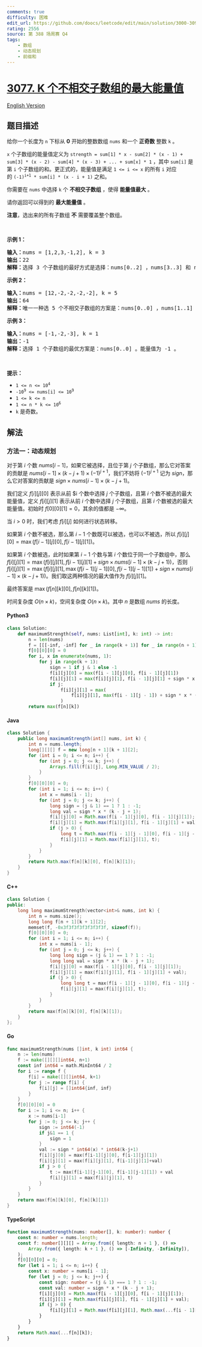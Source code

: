 ```yaml
---
comments: true
difficulty: 困难
edit_url: https://github.com/doocs/leetcode/edit/main/solution/3000-3099/3077.Maximum%20Strength%20of%20K%20Disjoint%20Subarrays/README.md
rating: 2556
source: 第 388 场周赛 Q4
tags:
    - 数组
    - 动态规划
    - 前缀和
---
```


<!-- problem:start -->

# [3077. K 个不相交子数组的最大能量值](https://leetcode.cn/problems/maximum-strength-of-k-disjoint-subarrays)

[English Version](/solution/3000-3099/3077.Maximum%20Strength%20of%20K%20Disjoint%20Subarrays/README_EN.md)

## 题目描述

<!-- description:start -->

<p>给你一个长度为 <code>n</code>&nbsp;下标从 <strong>0</strong>&nbsp;开始的整数数组&nbsp;<code>nums</code>&nbsp;和一个 <strong>正奇数</strong>&nbsp;整数&nbsp;<code>k</code>&nbsp;。</p>

<p><code>x</code> 个子数组的能量值定义为&nbsp;<code>strength = sum[1] * x - sum[2] * (x - 1) + sum[3] * (x - 2) - sum[4] * (x - 3) + ... + sum[x] * 1</code> ，其中&nbsp;<code>sum[i]</code>&nbsp;是第 <code>i</code>&nbsp;个子数组的和。更正式的，能量值是满足&nbsp;<code>1 &lt;= i &lt;= x</code>&nbsp;的所有&nbsp;<code>i</code>&nbsp;对应的&nbsp;<code>(-1)<sup>i+1</sup> * sum[i] * (x - i + 1)</code>&nbsp;之和。</p>

<p>你需要在 <code>nums</code>&nbsp;中选择 <code>k</code>&nbsp;个 <strong>不相交</strong><strong>子数组</strong>&nbsp;，使得&nbsp;<strong>能量值最大</strong>&nbsp;。</p>

<p>请你返回可以得到的 <strong>最大</strong><strong>能量值</strong>&nbsp;。</p>

<p><strong>注意</strong>，选出来的所有子数组&nbsp;<strong>不</strong>&nbsp;需要覆盖整个数组。</p>

<p>&nbsp;</p>

<p><strong class="example">示例 1：</strong></p>

<pre>
<b>输入：</b>nums = [1,2,3,-1,2], k = 3
<b>输出：</b>22
<b>解释：</b>选择 3 个子数组的最好方式是选择：nums[0..2] ，nums[3..3] 和 nums[4..4] 。能量值为 (1 + 2 + 3) * 3 - (-1) * 2 + 2 * 1 = 22 。
</pre>

<p><strong class="example">示例 2：</strong></p>

<pre>
<b>输入：</b>nums = [12,-2,-2,-2,-2], k = 5
<b>输出：</b>64
<b>解释：</b>唯一一种选 5 个不相交子数组的方案是：nums[0..0] ，nums[1..1] ，nums[2..2] ，nums[3..3] 和 nums[4..4] 。能量值为 12 * 5 - (-2) * 4 + (-2) * 3 - (-2) * 2 + (-2) * 1 = 64 。
</pre>

<p><strong class="example">示例 3：</strong></p>

<pre>
<b>输入：</b>nums = [-1,-2,-3], k = 1
<b>输出：</b>-1
<b>解释：</b>选择 1 个子数组的最优方案是：nums[0..0] 。能量值为 -1 。
</pre>

<p>&nbsp;</p>

<p><strong>提示：</strong></p>

<ul>
	<li><code>1 &lt;= n &lt;= 10<sup>4</sup></code></li>
	<li><code>-10<sup>9</sup> &lt;= nums[i] &lt;= 10<sup>9</sup></code></li>
	<li><code>1 &lt;= k &lt;= n</code></li>
	<li><code>1 &lt;= n * k &lt;= 10<sup>6</sup></code></li>
	<li><code>k</code> 是奇数。</li>
</ul>

<!-- description:end -->

## 解法

<!-- solution:start -->

### 方法一：动态规划

对于第 $i$ 个数 $nums[i - 1]$，如果它被选择，且位于第 $j$ 个子数组，那么它对答案的贡献是 $nums[i - 1] \times (k - j + 1) \times (-1)^{j+1}$，我们不妨将 $(-1)^{j+1}$ 记为 $sign$，那么它对答案的贡献是 $sign \times nums[i - 1] \times (k - j + 1)$。

我们定义 $f[i][j][0]$ 表示从前 $i 个数中选择 $j$ 个子数组，且第 $i$ 个数不被选的最大能量值，定义 $f[i][j][1]$ 表示从前 $i$ 个数中选择 $j$ 个子数组，且第 $i$ 个数被选的最大能量值。初始时 $f[0][0][1] = 0$，其余的值都是 $-\infty$。

当 $i > 0$ 时，我们考虑 $f[i][j]$ 如何进行状态转移。

如果第 $i$ 个数不被选，那么第 $i-1$ 个数既可以被选，也可以不被选，所以 $f[i][j][0] = \max(f[i-1][j][0], f[i-1][j][1])$。

如果第 $i$ 个数被选，此时如果第 $i-1$ 个数与第 $i$ 个数位于同一个子数组中，那么 $f[i][j][1] = \max(f[i][j][1], f[i-1][j][1] + sign \times nums[i-1] \times (k - j + 1))$，否则 $f[i][j][1] = \max(f[i][j][1], \max(f[i-1][j-1][0], f[i-1][j-1][1]) + sign \times nums[i-1] \times (k - j + 1))$。我们取这两种情况的最大值作为 $f[i][j][1]$。

最终答案是 $\max(f[n][k][0], f[n][k][1])$。

时间复杂度 $O(n \times k)$，空间复杂度 $O(n \times k)$。其中 $n$ 是数组 $nums$ 的长度。

<!-- tabs:start -->

#### Python3

```python
class Solution:
    def maximumStrength(self, nums: List[int], k: int) -> int:
        n = len(nums)
        f = [[[-inf, -inf] for _ in range(k + 1)] for _ in range(n + 1)]
        f[0][0][0] = 0
        for i, x in enumerate(nums, 1):
            for j in range(k + 1):
                sign = 1 if j & 1 else -1
                f[i][j][0] = max(f[i - 1][j][0], f[i - 1][j][1])
                f[i][j][1] = max(f[i][j][1], f[i - 1][j][1] + sign * x * (k - j + 1))
                if j:
                    f[i][j][1] = max(
                        f[i][j][1], max(f[i - 1][j - 1]) + sign * x * (k - j + 1)
                    )
        return max(f[n][k])
```

#### Java

```java
class Solution {
    public long maximumStrength(int[] nums, int k) {
        int n = nums.length;
        long[][][] f = new long[n + 1][k + 1][2];
        for (int i = 0; i <= n; i++) {
            for (int j = 0; j <= k; j++) {
                Arrays.fill(f[i][j], Long.MIN_VALUE / 2);
            }
        }
        f[0][0][0] = 0;
        for (int i = 1; i <= n; i++) {
            int x = nums[i - 1];
            for (int j = 0; j <= k; j++) {
                long sign = (j & 1) == 1 ? 1 : -1;
                long val = sign * x * (k - j + 1);
                f[i][j][0] = Math.max(f[i - 1][j][0], f[i - 1][j][1]);
                f[i][j][1] = Math.max(f[i][j][1], f[i - 1][j][1] + val);
                if (j > 0) {
                    long t = Math.max(f[i - 1][j - 1][0], f[i - 1][j - 1][1]) + val;
                    f[i][j][1] = Math.max(f[i][j][1], t);
                }
            }
        }
        return Math.max(f[n][k][0], f[n][k][1]);
    }
}
```

#### C++

```cpp
class Solution {
public:
    long long maximumStrength(vector<int>& nums, int k) {
        int n = nums.size();
        long long f[n + 1][k + 1][2];
        memset(f, -0x3f3f3f3f3f3f3f3f, sizeof(f));
        f[0][0][0] = 0;
        for (int i = 1; i <= n; i++) {
            int x = nums[i - 1];
            for (int j = 0; j <= k; j++) {
                long long sign = (j & 1) == 1 ? 1 : -1;
                long long val = sign * x * (k - j + 1);
                f[i][j][0] = max(f[i - 1][j][0], f[i - 1][j][1]);
                f[i][j][1] = max(f[i][j][1], f[i - 1][j][1] + val);
                if (j > 0) {
                    long long t = max(f[i - 1][j - 1][0], f[i - 1][j - 1][1]) + val;
                    f[i][j][1] = max(f[i][j][1], t);
                }
            }
        }
        return max(f[n][k][0], f[n][k][1]);
    }
};
```

#### Go

```go
func maximumStrength(nums []int, k int) int64 {
	n := len(nums)
	f := make([][][]int64, n+1)
	const inf int64 = math.MinInt64 / 2
	for i := range f {
		f[i] = make([][]int64, k+1)
		for j := range f[i] {
			f[i][j] = []int64{inf, inf}
		}
	}
	f[0][0][0] = 0
	for i := 1; i <= n; i++ {
		x := nums[i-1]
		for j := 0; j <= k; j++ {
			sign := int64(-1)
			if j&1 == 1 {
				sign = 1
			}
			val := sign * int64(x) * int64(k-j+1)
			f[i][j][0] = max(f[i-1][j][0], f[i-1][j][1])
			f[i][j][1] = max(f[i][j][1], f[i-1][j][1]+val)
			if j > 0 {
				t := max(f[i-1][j-1][0], f[i-1][j-1][1]) + val
				f[i][j][1] = max(f[i][j][1], t)
			}
		}
	}
	return max(f[n][k][0], f[n][k][1])
}
```

#### TypeScript

```ts
function maximumStrength(nums: number[], k: number): number {
    const n: number = nums.length;
    const f: number[][][] = Array.from({ length: n + 1 }, () =>
        Array.from({ length: k + 1 }, () => [-Infinity, -Infinity]),
    );
    f[0][0][0] = 0;
    for (let i = 1; i <= n; i++) {
        const x: number = nums[i - 1];
        for (let j = 0; j <= k; j++) {
            const sign: number = (j & 1) === 1 ? 1 : -1;
            const val: number = sign * x * (k - j + 1);
            f[i][j][0] = Math.max(f[i - 1][j][0], f[i - 1][j][1]);
            f[i][j][1] = Math.max(f[i][j][1], f[i - 1][j][1] + val);
            if (j > 0) {
                f[i][j][1] = Math.max(f[i][j][1], Math.max(...f[i - 1][j - 1]) + val);
            }
        }
    }
    return Math.max(...f[n][k]);
}
```

<!-- tabs:end -->

<!-- solution:end -->

<!-- problem:end -->
